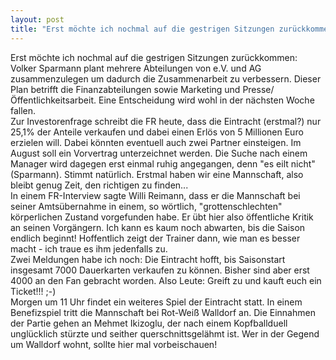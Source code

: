```yaml
---
layout: post
title: "Erst möchte ich nochmal auf die gestrigen Sitzungen zurückkommen: Volker Sparmann plant mehrere Abteilungen von e.V."
---
```


Erst möchte ich nochmal auf die gestrigen Sitzungen zurückkommen: Volker Sparmann plant mehrere Abteilungen von e.V. und AG zusammenzulegen um dadurch die Zusammenarbeit zu verbessern. Dieser Plan betrifft die Finanzabteilungen sowie Marketing und Presse/Öffentlichkeitsarbeit. Eine Entscheidung wird wohl in der nächsten Woche fallen.  
Zur Investorenfrage schreibt die FR heute, dass die Eintracht (erstmal?) nur 25,1% der Anteile verkaufen und dabei einen Erlös von 5 Millionen Euro erzielen will. Dabei könnten eventuell auch zwei Partner einsteigen. Im August soll ein Vorvertrag unterzeichnet werden. Die Suche nach einem Manager wird dagegen erst einmal ruhig angegangen, denn "es eilt nicht" (Sparmann). Stimmt natürlich. Erstmal haben wir eine Mannschaft, also bleibt genug Zeit, den richtigen zu finden...  
In einem FR-Interview sagte Willi Reimann, dass er die Mannschaft bei seiner Amtsübernahme in einem, so wörtlich, "grottenschlechten" körperlichen Zustand vorgefunden habe. Er übt hier also öffentliche Kritik an seinen Vorgängern. Ich kann es kaum noch abwarten, bis die Saison endlich beginnt! Hoffentlich zeigt der Trainer dann, wie man es besser macht - ich traue es ihm jedenfalls zu.  
Zwei Meldungen habe ich noch: Die Eintracht hofft, bis Saisonstart insgesamt 7000 Dauerkarten verkaufen zu können. Bisher sind aber erst 4000 an den Fan gebracht worden. Also Leute: Greift zu und kauft euch ein Ticket!!! ;-)  
Morgen um 11 Uhr findet ein weiteres Spiel der Eintracht statt. In einem Benefizspiel tritt die Mannschaft bei Rot-Weiß Walldorf an. Die Einnahmen der Partie gehen an Mehmet Ikizoglu, der nach einem Kopfballduell unglücklich stürzte und seither querschnittsgelähmt ist. Wer in der Gegend um Walldorf wohnt, sollte hier mal vorbeischauen!
